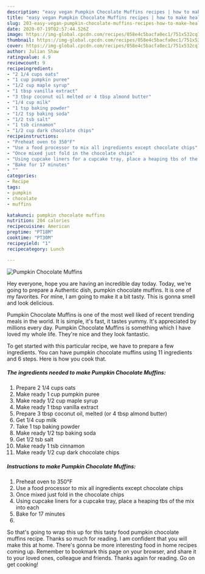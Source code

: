 ```yaml
---
description: "easy vegan Pumpkin Chocolate Muffins recipes | how to make healthy Pumpkin Chocolate Muffins"
title: "easy vegan Pumpkin Chocolate Muffins recipes | how to make healthy Pumpkin Chocolate Muffins"
slug: 203-easy-vegan-pumpkin-chocolate-muffins-recipes-how-to-make-healthy-pumpkin-chocolate-muffins
date: 2020-07-19T02:57:44.526Z
image: https://img-global.cpcdn.com/recipes/058e4c5bacfa0ec1/751x532cq70/pumpkin-chocolate-muffins-recipe-main-photo.jpg
thumbnail: https://img-global.cpcdn.com/recipes/058e4c5bacfa0ec1/751x532cq70/pumpkin-chocolate-muffins-recipe-main-photo.jpg
cover: https://img-global.cpcdn.com/recipes/058e4c5bacfa0ec1/751x532cq70/pumpkin-chocolate-muffins-recipe-main-photo.jpg
author: Julian Shaw
ratingvalue: 4.9
reviewcount: 9
recipeingredient:
- "2 1/4 cups oats"
- "1 cup pumpkin puree"
- "1/2 cup maple syrup"
- "1 tbsp vanilla extract"
- "3 tbsp coconut oil melted or 4 tbsp almond butter"
- "1/4 cup milk"
- "1 tsp baking powder"
- "1/2 tsp baking soda"
- "1/2 tsb salt"
- "1 tsb cinnamon"
- "1/2 cup dark chocolate chips"
recipeinstructions:
- "Preheat oven to 350°F"
- "Use a food processor to mix all ingredients except chocolate chips"
- "Once mixed just fold in the chocolate chips"
- "Using cupcake liners for a cupcake tray, place a heaping tbs of the mix into each"
- "Bake for 17 minutes"
- ""
categories:
- Recipe
tags:
- pumpkin
- chocolate
- muffins

katakunci: pumpkin chocolate muffins 
nutrition: 204 calories
recipecuisine: American
preptime: "PT18M"
cooktime: "PT30M"
recipeyield: "1"
recipecategory: Lunch

---
```



![Pumpkin Chocolate Muffins](https://img-global.cpcdn.com/recipes/058e4c5bacfa0ec1/751x532cq70/pumpkin-chocolate-muffins-recipe-main-photo.jpg)

Hey everyone, hope you are having an incredible day today. Today, we're going to prepare a Authentic dish, pumpkin chocolate muffins. It is one of my favorites. For mine, I am going to make it a bit tasty. This is gonna smell and look delicious.

Pumpkin Chocolate Muffins is one of the most well liked of recent trending meals in the world. It is simple, it's fast, it tastes yummy. It's appreciated by millions every day. Pumpkin Chocolate Muffins is something which I have loved my whole life. They're nice and they look fantastic.




To get started with this particular recipe, we have to prepare a few ingredients. You can have pumpkin chocolate muffins using 11 ingredients and 6 steps. Here is how you cook that.

<!--inarticleads1-->

##### The ingredients needed to make Pumpkin Chocolate Muffins:

1. Prepare 2 1/4 cups oats
1. Make ready 1 cup pumpkin puree
1. Make ready 1/2 cup maple syrup
1. Make ready 1 tbsp vanilla extract
1. Prepare 3 tbsp coconut oil, melted (or 4 tbsp almond butter)
1. Get 1/4 cup milk
1. Take 1 tsp baking powder
1. Make ready 1/2 tsp baking soda
1. Get 1/2 tsb salt
1. Make ready 1 tsb cinnamon
1. Make ready 1/2 cup dark chocolate chips




<!--inarticleads2-->

##### Instructions to make Pumpkin Chocolate Muffins:

1. Preheat oven to 350°F
1. Use a food processor to mix all ingredients except chocolate chips
1. Once mixed just fold in the chocolate chips
1. Using cupcake liners for a cupcake tray, place a heaping tbs of the mix into each
1. Bake for 17 minutes
1. 




So that's going to wrap this up for this tasty food pumpkin chocolate muffins recipe. Thanks so much for reading. I am confident that you will make this at home. There's gonna be more interesting food in home recipes coming up. Remember to bookmark this page on your browser, and share it to your loved ones, colleague and friends. Thanks again for reading. Go on get cooking!
